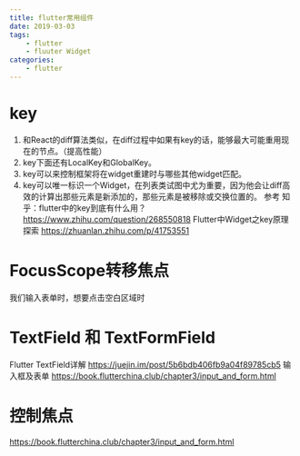 ```yaml
---
title: flutter常用组件
date: 2019-03-03
tags:
	- flutter
	- fluuter Widget
categories:
	- flutter
---
```


# key
1. 和React的diff算法类似，在diff过程中如果有key的话，能够最大可能重用现在的节点。（提高性能）
2. key下面还有LocalKey和GlobalKey。
3. key可以来控制框架将在widget重建时与哪些其他widget匹配。
4. key可以唯一标识一个Widget，在列表类试图中尤为重要，因为他会让diff高效的计算出那些元素是新添加的，那些元素是被移除或交换位置的。
参考
知乎：flutter中的key到底有什么用？
https://www.zhihu.com/question/268550818
Flutter中Widget之key原理探索
https://zhuanlan.zhihu.com/p/41753551
# FocusScope转移焦点
我们输入表单时，想要点击空白区域时


# TextField 和 TextFormField
Flutter TextField详解
https://juejin.im/post/5b6bdb406fb9a04f89785cb5
输入框及表单
https://book.flutterchina.club/chapter3/input_and_form.html

# 控制焦点
https://book.flutterchina.club/chapter3/input_and_form.html